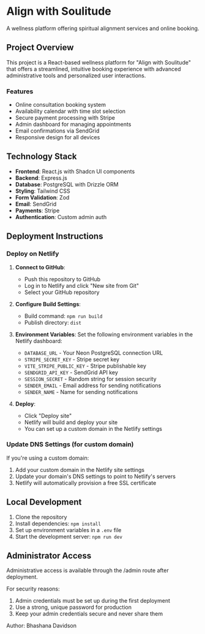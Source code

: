 # Align with Soulitude

A wellness platform offering spiritual alignment services and online booking.

## Project Overview

This project is a React-based wellness platform for "Align with Soulitude" that offers a streamlined, intuitive booking experience with advanced administrative tools and personalized user interactions.

### Features

- Online consultation booking system
- Availability calendar with time slot selection
- Secure payment processing with Stripe
- Admin dashboard for managing appointments
- Email confirmations via SendGrid
- Responsive design for all devices

## Technology Stack

- **Frontend**: React.js with Shadcn UI components
- **Backend**: Express.js
- **Database**: PostgreSQL with Drizzle ORM
- **Styling**: Tailwind CSS
- **Form Validation**: Zod
- **Email**: SendGrid
- **Payments**: Stripe
- **Authentication**: Custom admin auth

## Deployment Instructions

### Deploy on Netlify

1. **Connect to GitHub**:
   - Push this repository to GitHub
   - Log in to Netlify and click "New site from Git"
   - Select your GitHub repository

2. **Configure Build Settings**:
   - Build command: `npm run build`
   - Publish directory: `dist`

3. **Environment Variables**:
   Set the following environment variables in the Netlify dashboard:

   - `DATABASE_URL` - Your Neon PostgreSQL connection URL
   - `STRIPE_SECRET_KEY` - Stripe secret key
   - `VITE_STRIPE_PUBLIC_KEY` - Stripe publishable key
   - `SENDGRID_API_KEY` - SendGrid API key
   - `SESSION_SECRET` - Random string for session security
   - `SENDER_EMAIL` - Email address for sending notifications
   - `SENDER_NAME` - Name for sending notifications

4. **Deploy**:
   - Click "Deploy site"
   - Netlify will build and deploy your site
   - You can set up a custom domain in the Netlify settings

### Update DNS Settings (for custom domain)

If you're using a custom domain:

1. Add your custom domain in the Netlify site settings
2. Update your domain's DNS settings to point to Netlify's servers
3. Netlify will automatically provision a free SSL certificate

## Local Development

1. Clone the repository
2. Install dependencies: `npm install`
3. Set up environment variables in a `.env` file
4. Start the development server: `npm run dev`

## Administrator Access

Administrative access is available through the /admin route after deployment. 

For security reasons:
1. Admin credentials must be set up during the first deployment
2. Use a strong, unique password for production
3. Keep your admin credentials secure and never share them

Author: Bhashana Davidson
